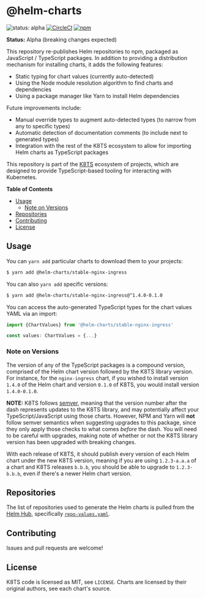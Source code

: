 # @helm-charts

![status: alpha](https://badgen.net/badge/status/alpha/red)
[![CircleCI](https://badgen.net/circleci/github/k8ts/helm-charts)](https://circleci.com/gh/k8ts/helm-charts)
[![npm](https://badgen.net/badge/npm/@helm-charts/blue)](https://npmjs.com/org/helm-charts)

**Status:** Alpha (breaking changes expected)

This repository re-publishes Helm repositories to npm, packaged as JavaScript / TypeScript packages. In addition to providing a distribution mechanism for installing charts, it adds the following features:

- Static typing for chart values (currently auto-detected)
- Using the Node module resolution algorithm to find charts and dependencies
- Using a package manager like Yarn to install Helm dependencies

Future improvements include:

- Manual override types to augment auto-detected types (to narrow from any to specific types)
- Automatic detection of documentation comments (to include next to generated types)
- Integration with the rest of the K8TS ecosystem to allow for importing Helm charts as TypeScript packages

This repository is part of the [K8TS](https://github.com/k8ts) ecosystem of projects, which are designed to provide TypeScript-based tooling for interacting with Kubernetes.

**Table of Contents**

- [Usage](#usage)
  - [Note on Versions](#note-on-versions)
- [Repositories](#repositories)
- [Contributing](#contributing)
- [License](#license)

## Usage

You can `yarn add` particular charts to download them to your projects:

```bash
$ yarn add @helm-charts/stable-nginx-ingress
```

You can also `yarn add` specific versions:

```bash
$ yarn add @helm-charts/stable-nginx-ingress@^1.4.0-0.1.0
```

You can access the auto-generated TypeScript types for the chart values YAML via an import:

```typescript
import {ChartValues} from '@helm-charts/stable-nginx-ingress'

const values: ChartValues = {...}
```

### Note on Versions

The version of any of the TypeScript packages is a compound version, comprised of the Helm chart version followed by the K8TS library version. For instance, for the `nginx-ingress` chart, if you wished to install version `1.4.0` of the Helm chart and version `0.1.0` of K8TS, you would install version `1.4.0-0.1.0`.

**NOTE:** K8TS follows [semver](https://semver.org), meaning that the version number after the dash represents updates to the K8TS library, and may potentially affect your TypeScript/JavaScript using those charts. However, NPM and Yarn will **not** follow semver semantics when suggesting upgrades to this package, since they only apply those checks to what comes _before_ the dash. You will need to be careful with upgrades, making note of whether or not the K8TS library version has been upgraded with breaking changes.

With each release of K8TS, it should publish every version of each Helm chart under the new K8TS version, meaning if you are using `1.2.3-a.a.a` of a chart and K8TS releases `b.b.b`, you should be able to upgrade to `1.2.3-b.b.b`, even if there's a newer Helm chart version.

## Repositories

The list of repositories used to generate the Helm charts is pulled from the [Helm Hub](https://hub.helm.sh/), specifically [`repo-values.yaml`](https://github.com/helm/hub/blob/master/config/repo-values.yaml).

## Contributing

Issues and pull requests are welcome!

## License

K8TS code is licensed as MIT, see `LICENSE`. Charts are licensed by their original authors, see each chart's source.
